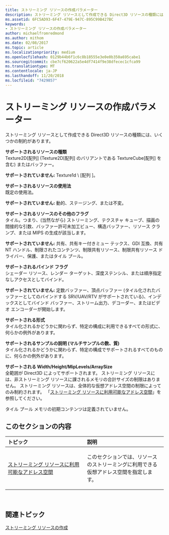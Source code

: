 ```yaml
---
title: ストリーミング リソースの作成パラメーター
description: ストリーミング リソースとして作成できる Direct3D リソースの種類には、いくつかの制約があります。
ms.assetid: 6FC5AD93-6F47-479E-947C-895C99B427BC
keywords:
- ストリーミング リソースの作成パラメーター
author: michaelfromredmond
ms.author: mithom
ms.date: 02/08/2017
ms.topic: article
ms.localizationpriority: medium
ms.openlocfilehash: 0129b44b6f1c6c8b18555e3e0e0b350a695cabe1
ms.sourcegitcommit: cbe7cf620622a5e4df7414f9e38dfecec1cfca99
ms.translationtype: MT
ms.contentlocale: ja-JP
ms.lasthandoff: 11/20/2018
ms.locfileid: "7429857"
---
```

# <a name="streaming-resource-creation-parameters"></a>ストリーミング リソースの作成パラメーター


ストリーミング リソースとして作成できる Direct3D リソースの種類には、いくつかの制約があります。

<span id="Supported-Resource-Type"></span><span id="supported-resource-type"></span><span id="SUPPORTED-RESOURCE-TYPE"></span>**サポートされるリソースの種類**  
Texture2D\[配列\] (Texture2D\[配列\] のバリアントである TextureCube\[配列\] を含む) またはバッファー。

**サポートされていません:** Texture1d \ [配列 \]。

<span id="Supported-Resource-Usage"></span><span id="supported-resource-usage"></span><span id="SUPPORTED-RESOURCE-USAGE"></span>**サポートされるリソースの使用法**  
既定の使用法。

**サポートされていません:** 動的、ステージング、または不変。

<span id="Supported-Resource-Misc-Flags"></span><span id="supported-resource-misc-flags"></span><span id="SUPPORTED-RESOURCE-MISC-FLAGS"></span>**サポートされるリソースのその他のフラグ**  
タイル。つまり、(当然ながら) ストリーミング、テクスチャ キューブ、描画の間接的な引数、バッファー許可未加工ビュー、構造バッファー、リソース クランプ、または MIPS の生成が該当します。

**サポートされていません:** 共有、共有キー付きミュー テックス、GDI 互換、共有 NT ハンドル、制限されたコンテンツ、制限共有リソース、制限共有リソース ドライバー、保護、またはタイル プール。

<span id="Supported-Bind-Flags"></span><span id="supported-bind-flags"></span><span id="SUPPORTED-BIND-FLAGS"></span>**サポートされるバインド フラグ**  
シェーダー リソース、レンダー ターゲット、深度ステンシル、または順序指定なしアクセスとしてバインド。

**サポートされていません:** 定数バッファー、頂点バッファー (タイル化されたバッファーとしてのバインドする SRV/UAV/RTV がサポートされている)、インデックスとしてバインド バッファー、ストリーム出力、デコーダー、またはビデオ エンコーダーが開始します。

<span id="Supported-Formats"></span><span id="supported-formats"></span><span id="SUPPORTED-FORMATS"></span>**サポートされる形式**  
タイル化されるかどうかに関わらず、特定の構成に利用できるすべての形式に、何らかの例外があります。

<span id="Supported-Sample-Description--Multisample-count--quality-"></span><span id="supported-sample-description--multisample-count--quality-"></span><span id="SUPPORTED-SAMPLE-DESCRIPTION--MULTISAMPLE-COUNT--QUALITY-"></span>**サポートされるサンプルの説明 (マルチサンプルの数、質)**  
タイル化されるかどうかに関わらず、特定の構成でサポートされるすべてのものに、何らかの例外があります。

<span id="Supported-Width-Height-MipLevels-ArraySize"></span><span id="supported-width-height-miplevels-arraysize"></span><span id="SUPPORTED-WIDTH-HEIGHT-MIPLEVELS-ARRAYSIZE"></span>**サポートされる Width/Height/MipLevels/ArraySize**  
全範囲が Direct3D によってサポートされます。 ストリーミング リソースには、非ストリーミング リソースに課されるメモリの合計サイズの制限はありません。 ストリーミング リソースは、全体的な仮想アドレス空間の制限によってのみ制約されます。 「[ストリーミング リソースに利用可能なアドレス空間](address-space-available-for-streaming-resources.md)」を参照してください。

タイル プール メモリの初期コンテンツは定義されていません。

## <a name="span-idin-this-sectionspanin-this-section"></a><span id="in-this-section"></span>このセクションの内容


<table>
<colgroup>
<col width="50%" />
<col width="50%" />
</colgroup>
<thead>
<tr class="header">
<th align="left">トピック</th>
<th align="left">説明</th>
</tr>
</thead>
<tbody>
<tr class="odd">
<td align="left"><p><a href="address-space-available-for-streaming-resources.md">ストリーミング リソースに利用可能なアドレス空間</a></p></td>
<td align="left"><p>このセクションでは、リソースのストリーミングに利用できる仮想アドレス空間を指定します。</p></td>
</tr>
</tbody>
</table>

 

## <a name="span-idrelated-topicsspanrelated-topics"></a><span id="related-topics"></span>関連トピック


[ストリーミング リソースの作成](creating-streaming-resources.md)

 

 




